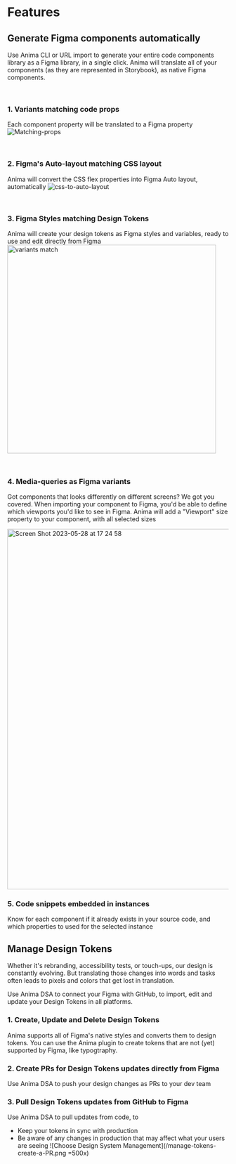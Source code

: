 # Features


## Generate Figma components automatically
Use Anima CLI or URL import to generate your entire code components library as a Figma library, in a single click. 
Anima will translate all of your components (as they are represented in Storybook), as native Figma components. 

<br>

### 1. Variants matching code props
Each component property will be translated to a Figma property ![Matching-props](https://github.com/AnimaApp/anima-storybook-cli/assets/96059044/aa7d5e90-8519-4ffe-be00-4e944ffb6435)

<br>

### 2. Figma's Auto-layout matching CSS layout
Anima will convert the CSS flex properties into Figma Auto layout, automatically 
![css-to-auto-layout](https://github.com/AnimaApp/anima-storybook-cli/assets/96059044/cafc3ad0-dd54-405f-a30b-778a6b727c68)

<br>

### 3. Figma Styles matching Design Tokens
Anima will create your design tokens as Figma styles and variables, ready to use and edit directly from Figma
<br>
<img width="475" alt="variants match" src="https://github.com/AnimaApp/anima-storybook-cli/assets/96059044/372e2e3b-207e-4299-a5af-c2f97b0efa96">

<br>

### 4. Media-queries as Figma variants
Got components that looks differently on different screens? We got you covered. When importing your component to Figma, you'd be able to define which viewports you'd like to see in Figma. Anima will add a "Viewport" size property to your component, with all selected sizes

<img width="821" alt="Screen Shot 2023-05-28 at 17 24 58" src="https://github.com/AnimaApp/anima-storybook-cli/assets/96059044/94e88059-c175-4eb5-8259-d4713db9f8d0">

<br>

### 5. Code snippets embedded in instances
Know for each component if it already exists in your source code, and which properties to used for the selected instance
<br>

## Manage Design Tokens
Whether it's rebranding, accessibility tests, or touch-ups, our design is constantly evolving. But translating those changes into words and tasks often leads to pixels and colors that get lost in translation.

Use Anima DSA to connect your Figma with GitHub, to import, edit and update your Design Tokens in all platforms.
<br>

### 1. Create, Update and Delete Design Tokens
Anima supports all of Figma's native styles and converts them to design tokens. You can use the Anima plugin to create tokens that are not (yet) supported by Figma, like typogtraphy. 
<br>

### 2. Create PRs for Design Tokens updates directly from Figma
Use Anima DSA to push your design changes as PRs to your dev team
<br>

### 3. Pull Design Tokens updates from GitHub to Figma
Use Anima DSA to pull updates from code, to
- Keep your tokens in sync with production
- Be aware of any changes in production that may affect what your users are seeing
![Choose Design System Management](/manage-tokens-create-a-PR.png =500x)

